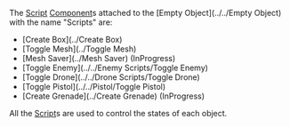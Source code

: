 The [Script](../../Script) [Component](../../Component)s attached to the [Empty Object](../../Empty Object) with the name "Scripts" are:

* [Create Box](../Create Box)
* [Toggle Mesh](../Toggle Mesh)
* [Mesh Saver](../Mesh Saver) (InProgress)
* [Toggle Enemy](../../Enemy Scripts/Toggle Enemy)
* [Toggle Drone](../../Drone Scripts/Toggle Drone)
* [Toggle Pistol](../../Pistol/Toggle Pistol)
* [Create Grenade](../Create Grenade) (InProgress)

All the [Script](../../Script)s are used to control the states of each object.